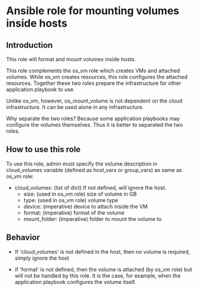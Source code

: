# Ansible role for mounting volumes inside hosts

## Introduction

This role will format and mount volumes inside hosts.

This role complements the os_vm role which creates VMs and attached volumes.
While os_vm creates resources, this role configures the attached resources.
Together these two roles prepare the infrastructure for other application
playbook to use.

Unlike os_vm, however, os_mount_volume is not dependent on the cloud
infrastructure. It can be used alone in any infrastructure.

Why separate the two roles? Because some application playbooks may configure
the volumes themselves. Thus it is better to separated the two roles.


## How to use this role

To use this role, admin must specify the volume description in cloud_volumes
variable (defined as host_vars or group_vars) as same as os_vm role:

  - cloud_volumes: (list of dict) If not defined, will ignore the host.
      - size: (used in os_vm role) size of volume in GB
      - type: (used in os_vm role) volume type
      - device: (imperative) device to attach inside the VM
      - format: (imperative) format of the volume
      - mount_folder: (imperative) folder to mount the volume to

## Behavior

 - If 'cloud_volumes' is not defined in the host, then no volume is required,
   simply ignore the host

 - If 'format' is not defined, then the volume is attached (by os_vm role) but
   will not be handled by this role. It is the case, for example, when the
   application playbook configures the volume itself.

